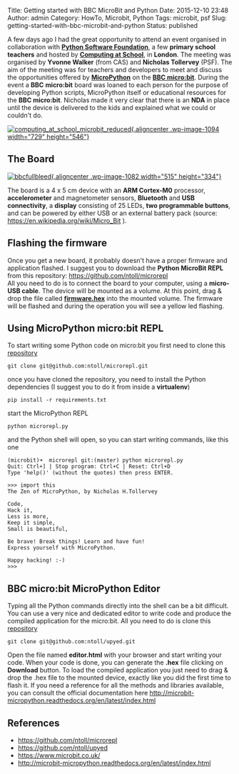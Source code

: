 Title: Getting started with BBC MicroBit and Python
Date: 2015-12-10 23:48
Author: admin
Category: HowTo, Microbit, Python
Tags: microbit, psf
Slug: getting-started-with-bbc-microbit-and-python
Status: published

A few days ago I had the great opportunity to attend an event organised
in collaboration with **[Python Software
Foundation](https://www.python.org/)**, a few **primary school
teachers** and hosted by **[Computing at
School](http://www.computingatschool.org.uk/)**, in **London**. The
meeting was organised by **Yvonne Walker** (from CAS) and **Nicholas
Tollervey** (PSF). The aim of the meeting was for teachers and
developers to meet and discuss the opportunities offered
by **[MicroPython](https://micropython.org/)** on the **[BBC
micro:bit](https://www.microbit.co.uk/)**. During the event a
**BBC** **micro:bit** board was loaned to each person for the purpose of
developing Python scripts, MicroPython itself or educational resources
for the **BBC micro:bit**. Nicholas made it very clear that there is an
**NDA** in place until the device is delivered to the kids and explained
what we could or couldn't do.

[![computing\_at\_school\_microbit\_reduced](https://www.andreagrandi.it/wp-content/uploads/2015/12/computing_at_school_microbit_reduced.jpg){.aligncenter
.wp-image-1094 width="729"
height="546"}](https://www.andreagrandi.it/wp-content/uploads/2015/12/computing_at_school_microbit_reduced.jpg)

The Board
---------

[![bbcfullbleed](https://www.andreagrandi.it/wp-content/uploads/2015/12/bbcfullbleed.jpg){.aligncenter
.wp-image-1082 width="515"
height="334"}](https://www.andreagrandi.it/wp-content/uploads/2015/12/bbcfullbleed.jpg)

The board is a 4 x 5 cm device with an **ARM Cortex-M0** processor,
**accelerometer** and magnetometer sensors, **Bluetooth** and **USB
connectivity**, a **display** consisting of 25 LEDs, **two programmable
buttons**, and can be powered by either USB or an external battery pack
(source: <https://en.wikipedia.org/wiki/Micro_Bit> ).

Flashing the firmware
---------------------

Once you get a new board, it probably doesn't have a proper firmware and
application flashed. I suggest you to download the **Python MicroBit
REPL** from this repository: <https://github.com/ntoll/microrepl>  
All you need to do is to connect the board to your computer, using a
**micro-USB cable**. The device will be mounted as a volume. At this
point, drag & drop the file called
**[firmware.hex](https://github.com/ntoll/microrepl/blob/master/firmware.hex)**
into the mounted volume. The firmware will be flashed and during the
operation you will see a yellow led flashing.

Using MicroPython micro:bit REPL
--------------------------------

To start writing some Python code on micro:bit you first need to clone
this [repository](https://github.com/ntoll/microrepl)

``` {.lang:default .decode:true}
git clone git@github.com:ntoll/microrepl.git
```

once you have cloned the repository, you need to install the Python
dependencies (I suggest you to do it from inside a **virtualenv**)

``` {.lang:default .decode:true}
pip install -r requirements.txt
```

start the MicroPython REPL

``` {.lang:default .decode:true}
python microrepl.py
```

and the Python shell will open, so you can start writing commands, like
this one

``` {.lang:python .decode:true}
(microbit)➜  microrepl git:(master) python microrepl.py
Quit: Ctrl+] | Stop program: Ctrl+C | Reset: Ctrl+D
Type 'help()' (without the quotes) then press ENTER.

>>> import this
The Zen of MicroPython, by Nicholas H.Tollervey

Code,
Hack it,
Less is more,
Keep it simple,
Small is beautiful,

Be brave! Break things! Learn and have fun!
Express yourself with MicroPython.

Happy hacking! :-)
>>>
```

BBC micro:bit MicroPython Editor
--------------------------------

Typing all the Python commands directly into the shell can be a bit
difficult. You can use a very nice and dedicated editor to write code
and produce the compiled application for the micro:bit. All you need to
do is clone this [repository](https://github.com/ntoll/upyed)

``` {.lang:default .decode:true}
git clone git@github.com:ntoll/upyed.git
```

Open the file named **editor.html** with your browser and start writing
your code. When your code is done, you can generate the **.hex** file
clicking on **Download** button. To load the compiled application you
just need to drag & drop the .hex file to the mounted device, exactly
like you did the first time to flash it. If you need a reference for all
the methods and libraries available, you can consult the official
documentation
here <http://microbit-micropython.readthedocs.org/en/latest/index.html>

References
----------

-   <https://github.com/ntoll/microrepl>
-   <https://github.com/ntoll/upyed>
-   <https://www.microbit.co.uk/>
-   <http://microbit-micropython.readthedocs.org/en/latest/index.html>


